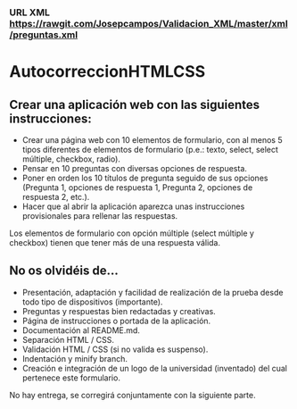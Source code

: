 ### URL XML https://rawgit.com/Josepcampos/Validacion_XML/master/xml/preguntas.xml 
# AutocorreccionHTMLCSS

## Crear una aplicación web con las siguientes instrucciones:

+ Crear una página web con 10 elementos de formulario, con al menos 5 tipos diferentes de elementos de formulario (p.e.: texto, select, select múltiple, checkbox, radio).
+ Pensar en 10 preguntas con diversas opciones de respuesta.
+ Poner en orden los 10 títulos de pregunta seguido de sus opciones (Pregunta 1, opciones de respuesta 1, Pregunta 2, opciones de respuesta 2, etc.).
+ Hacer que al abrir la aplicación aparezca unas instrucciones provisionales para rellenar las respuestas.

Los elementos de formulario con opción múltiple (select múltiple y checkbox) tienen que tener más de una respuesta válida.

## No os olvidéis de...
+ Presentación, adaptación y facilidad de realización de la prueba desde todo tipo de dispositivos (importante).
+ Preguntas y respuestas bien redactadas y creativas.
+ Página de instrucciones o portada de la aplicación.
+ Documentación al README.md.
+ Separación HTML / CSS.
+ Validación HTML / CSS (si no valida es suspenso).
+ Indentación y minify branch.
+ Creación e integración de un logo de la universidad (inventado) del cual pertenece este formulario.

No hay entrega, se corregirá conjuntamente con la siguiente parte.
